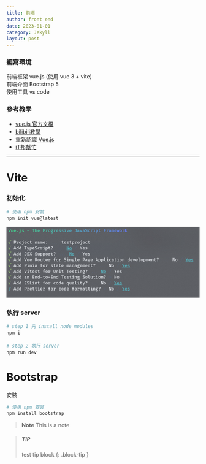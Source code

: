 ```yaml
---
title: 前端
author: front end
date: 2023-01-01
category: Jekyll
layout: post
---
```


### 編寫環境

前端框架 vue.js (使用 vue 3 + vite) <br/>
前端介面 Bootstrap 5 <br/>
使用工具 vs code <br/>

### 參考教學

- [vue.js 官方文檔](https://vuejs.org/ "vue.js ")
- [bilibili教學](https://www.bilibili.com/video/BV1Zy4y1K7SH/?spm_id_from=333.337.search-card.all.click&vd_source=f0c9d3f6d9c0d45df80a3c142daaf74b)
- [重新認識 Vue.js](https://book.vue.tw/)
- [iT邦幫忙](https://ithelp.ithome.com.tw/articles/10213562)


------------

# Vite

### 初始化

```bash
# 使用 npm 安裝
npm init vue@latest
```

<img src="/assets/viteinit.png" alt="vite_init" />

### 執行 server

```bash
# step 1 先 install node_modules
npm i

# step 2 執行 server
npm run dev
```

# Bootstrap

安裝
```bash
# 使用 npm 安裝
npm install bootstrap
```

> **Note**
> This is a note

> ##### TIP
>
> test tip block
{: .block-tip }